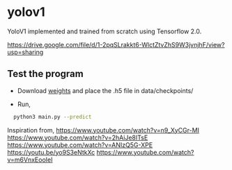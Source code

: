 # yolov1

YoloV1 implemented and trained from scratch using Tensorflow 2.0.

https://drive.google.com/file/d/1-2pqSLrakkt6-WlctZtvZhS9W3jvnjhF/view?usp=sharing

## Test the program
* Download [weights](https://drive.google.com/file/d/1-2pqSLrakkt6-WlctZtvZhS9W3jvnjhF/view?usp=sharing) and place the .h5 file in data/checkpoints/

* Run,
```bash
  python3 main.py --predict
```

Inspiration from,
https://www.youtube.com/watch?v=n9_XyCGr-MI
https://www.youtube.com/watch?v=2hAiJe8ITsE
https://www.youtube.com/watch?v=ANIzQ5G-XPE
https://youtu.be/yo9S3eNtkXc
https://www.youtube.com/watch?v=m6VnxEooIeI

